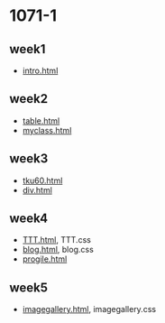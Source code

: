 # 1071-1
## week1
* [intro.html](https://github.com/z568sd232/1071-1/blob/master/w01/intro.html)

## week2
* [table.html](https://github.com/z568sd232/1071-1/blob/master/w02/table.html)
* [myclass.html](https://github.com/z568sd232/1071-1/blob/master/w02/myclass.html)

## week3
* [tku60.html](https://github.com/z568sd232/1071-1/blob/master/w03/tku60.html)
* [div.html](https://github.com/z568sd232/1071-1/blob/master/w03/div.html)

## week4
* [TTT.html](https://github.com/z568sd232/1071-1/blob/master/w04/TTT.html), TTT.css
* [blog.html](https://github.com/z568sd232/1071-1/blob/master/w04/blog.html), blog.css
* [progile.html](https://github.com/z568sd232/1071-1/blob/master/w04/progile.html)

## week5
* [imagegallery.html](https://github.com/z568sd232/1071-1/blob/master/w05/Imagegallery/imagegallery.html), imagegallery.css
<!--stackedit_data:
eyJoaXN0b3J5IjpbLTg3ODIzMjk2MywzNDE5MTg2NjcsNDEzMT
g1NDQ2LDU5ODcwMTU2OF19
-->
